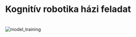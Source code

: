 # Kognitív robotika házi feladat

# 
![model_training](https://github.com/pixelb1rd/project/assets/130582814/fe4a2927-ce4d-4e6c-89d0-3751a068b869)
